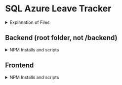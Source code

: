 # SQL Azure Leave Tracker
<details>
  <summary>Explanation of Files</summary>
  
  ## Structure
  1. Config.js
      * Contains all the env variables required
  2. dboperations.js
     * Contains all queries
     * Connects to SQL Server 
  3. server.js
   * Express Server
   * Contains all routes
</details>



 ## Backend (root folder, not /backend)
 <details>
  <summary>NPM Installs and scripts</summary>  

  //for the entry point put to server.js instead of index.js
  ```git bash
  npm init
  npm i -D nodemon concurrently
  npm i mssql dotenv express body-parser cors 
  npm install http-errors --save
  ```

  To add into package.json "scripts" (Root)
  ```bash
      "type": "module"

      "start": "node backend/server",
      "server": "nodemon backend/server",
      "client": "npm start --prefix frontend",
      "dev": "concurrently \"npm run server\" \"npm run client\""
      "data:import": "node backend/seeder -d",
      "data:export": "node backend/seeder",

  ```
</details>

 ## Frontend
 <details>
  <summary>NPM Installs and scripts</summary>  

  //for the entry point put to server.js instead of index.js
  ```git bash
  npm react-bootstrap axios react-router-dom react-bootstrap-table-next
  ```

  To add into package.json "scripts" (Frontend)
   ```bash
   frontend localhost:3000 & backend on port 3002, need to proxy
   "proxy": "http://127.0.0.1:3002",
   ```
</details>
